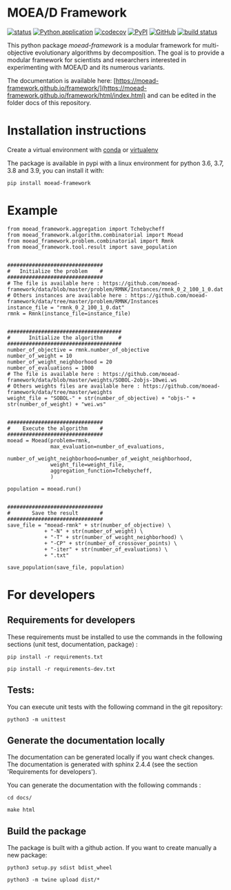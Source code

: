 # MOEA/D Framework

[![status](https://joss.theoj.org/papers/a81ea21d0358e013000b0b3b926bd4ba/status.svg)](https://joss.theoj.org/papers/a81ea21d0358e013000b0b3b926bd4ba)
[![Python application](https://github.com/moead-framework/framework/workflows/Python%20application/badge.svg?branch=master)](https://github.com/moead-framework/framework/actions?query=workflow%3A%22Python+application%22)
[![codecov](https://codecov.io/gh/moead-framework/framework/branch/master/graph/badge.svg?token=J7MAU5E6BB)](https://codecov.io/gh/moead-framework/framework)
[![PyPI](https://img.shields.io/pypi/v/moead-framework)](https://pypi.org/project/moead-framework/)
[![GitHub](https://img.shields.io/github/license/moead-framework/framework?style=flat)](https://github.com/moead-framework/framework/blob/master/LICENCE)
[![build status](https://github.com/moead-framework/framework/workflows/Documentation/badge.svg?branch=master)](https://moead-framework.github.io/framework/html/index.html)

This python package *moead-framework* is a modular framework for multi-objective evolutionary algorithms by decomposition. 
The goal  is to provide a modular framework for scientists and researchers interested in 
experimenting with MOEA/D and its numerous variants.

The documentation is available here: [https://moead-framework.github.io/framework/](https://moead-framework.github.io/framework/html/index.html) and can be edited in the folder docs of this repository.

# Installation instructions

Create a virtual environment with [conda](https://docs.conda.io/en/latest/miniconda.html) or [virtualenv](https://packaging.python.org/guides/installing-using-pip-and-virtual-environments/#creating-a-virtual-environment)

The package is available in pypi with a linux environment for python 3.6, 3.7, 3.8 and 3.9, you can install it with:

    pip install moead-framework
    
# Example

    from moead_framework.aggregation import Tchebycheff
    from moead_framework.algorithm.combinatorial import Moead
    from moead_framework.problem.combinatorial import Rmnk
    from moead_framework.tool.result import save_population
    
    
    ###############################
    #   Initialize the problem    #
    ###############################
    # The file is available here : https://github.com/moead-framework/data/blob/master/problem/RMNK/Instances/rmnk_0_2_100_1_0.dat
    # Others instances are available here : https://github.com/moead-framework/data/tree/master/problem/RMNK/Instances
    instance_file = "rmnk_0_2_100_1_0.dat"
    rmnk = Rmnk(instance_file=instance_file)
    
    
    #####################################
    #      Initialize the algorithm     #
    #####################################
    number_of_objective = rmnk.number_of_objective
    number_of_weight = 10
    number_of_weight_neighborhood = 20
    number_of_evaluations = 1000
    # The file is available here : https://github.com/moead-framework/data/blob/master/weights/SOBOL-2objs-10wei.ws
    # Others weights files are available here : https://github.com/moead-framework/data/tree/master/weights
    weight_file = "SOBOL-" + str(number_of_objective) + "objs-" + str(number_of_weight) + "wei.ws"
    
    
    ###############################
    #    Execute the algorithm    #
    ###############################
    moead = Moead(problem=rmnk,
                  max_evaluation=number_of_evaluations,
                  number_of_weight_neighborhood=number_of_weight_neighborhood,
                  weight_file=weight_file,
                  aggregation_function=Tchebycheff,
                  )
    
    population = moead.run()
    
    
    ###############################
    #       Save the result       #
    ###############################
    save_file = "moead-rmnk" + str(number_of_objective) \
                + "-N" + str(number_of_weight) \
                + "-T" + str(number_of_weight_neighborhood) \
                + "-CP" + str(number_of_crossover_points) \
                + "-iter" + str(number_of_evaluations) \
                + ".txt"
    
    save_population(save_file, population)



# For developers 

## Requirements for developers

These requirements must be installed to use the commands in the following sections (unit test, documentation, package) :

    pip install -r requirements.txt

    pip install -r requirements-dev.txt

## Tests: 

You can execute unit tests with the following command in the git repository: 

    python3 -m unittest 

## Generate the documentation locally

The documentation can be generated locally if you want check changes. The documentation is generated with sphinx 2.4.4 (see the section 'Requirements for developers').

You can generate the documentation with the following commands :

    cd docs/

    make html


## Build the package

The package is built with a github action. If you want to create manually a new package: 

    python3 setup.py sdist bdist_wheel
 
    python3 -m twine upload dist/*


